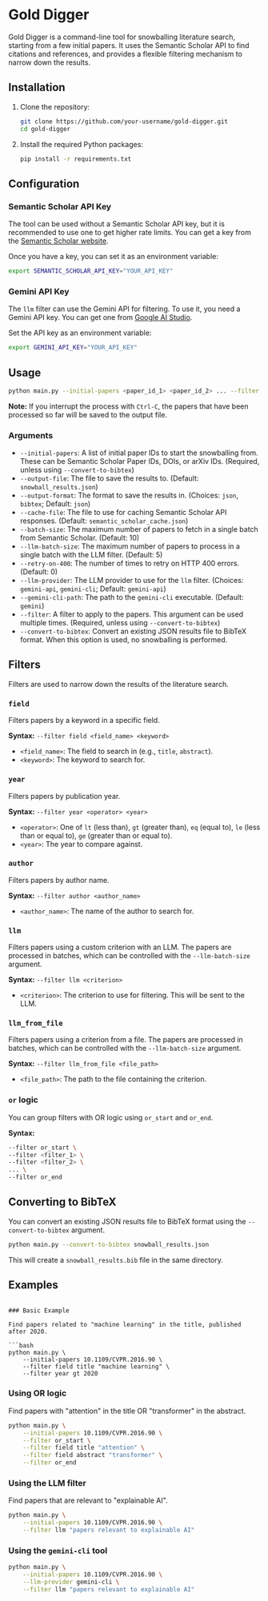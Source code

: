 # Gold Digger

Gold Digger is a command-line tool for snowballing literature search, starting from a few initial papers. It uses the Semantic Scholar API to find citations and references, and provides a flexible filtering mechanism to narrow down the results.

## Installation

1.  Clone the repository:
    ```bash
    git clone https://github.com/your-username/gold-digger.git
    cd gold-digger
    ```

2.  Install the required Python packages:
    ```bash
    pip install -r requirements.txt
    ```

## Configuration

### Semantic Scholar API Key

The tool can be used without a Semantic Scholar API key, but it is recommended to use one to get higher rate limits. You can get a key from the [Semantic Scholar website](https://www.semanticscholar.org/product/api).

Once you have a key, you can set it as an environment variable:

```bash
export SEMANTIC_SCHOLAR_API_KEY="YOUR_API_KEY"
```

### Gemini API Key

The `llm` filter can use the Gemini API for filtering. To use it, you need a Gemini API key. You can get one from [Google AI Studio](https://aistudio.google.com/).

Set the API key as an environment variable:

```bash
export GEMINI_API_KEY="YOUR_API_KEY"
```

## Usage

```bash
python main.py --initial-papers <paper_id_1> <paper_id_2> ... --filter <filter_1> --filter <filter_2> ...
```

**Note:** If you interrupt the process with `Ctrl-C`, the papers that have been processed so far will be saved to the output file.

### Arguments

*   `--initial-papers`: A list of initial paper IDs to start the snowballing from. These can be Semantic Scholar Paper IDs, DOIs, or arXiv IDs. (Required, unless using `--convert-to-bibtex`)
*   `--output-file`: The file to save the results to. (Default: `snowball_results.json`)
*   `--output-format`: The format to save the results in. (Choices: `json`, `bibtex`; Default: `json`)
*   `--cache-file`: The file to use for caching Semantic Scholar API responses. (Default: `semantic_scholar_cache.json`)
*   `--batch-size`: The maximum number of papers to fetch in a single batch from Semantic Scholar. (Default: 10)
*   `--llm-batch-size`: The maximum number of papers to process in a single batch with the LLM filter. (Default: 5)
*   `--retry-on-400`: The number of times to retry on HTTP 400 errors. (Default: 0)
*   `--llm-provider`: The LLM provider to use for the `llm` filter. (Choices: `gemini-api`, `gemini-cli`; Default: `gemini-api`)
*   `--gemini-cli-path`: The path to the `gemini-cli` executable. (Default: `gemini`)
*   `--filter`: A filter to apply to the papers. This argument can be used multiple times. (Required, unless using `--convert-to-bibtex`)
*   `--convert-to-bibtex`: Convert an existing JSON results file to BibTeX format. When this option is used, no snowballing is performed.

## Filters

Filters are used to narrow down the results of the literature search.

### `field`

Filters papers by a keyword in a specific field.

**Syntax:** `--filter field <field_name> <keyword>`

*   `<field_name>`: The field to search in (e.g., `title`, `abstract`).
*   `<keyword>`: The keyword to search for.

### `year`

Filters papers by publication year.

**Syntax:** `--filter year <operator> <year>`

*   `<operator>`: One of `lt` (less than), `gt` (greater than), `eq` (equal to), `le` (less than or equal to), `ge` (greater than or equal to).
*   `<year>`: The year to compare against.

### `author`

Filters papers by author name.

**Syntax:** `--filter author <author_name>`

*   `<author_name>`: The name of the author to search for.

### `llm`

Filters papers using a custom criterion with an LLM. The papers are processed in batches, which can be controlled with the `--llm-batch-size` argument.

**Syntax:** `--filter llm <criterion>`

*   `<criterion>`: The criterion to use for filtering. This will be sent to the LLM.

### `llm_from_file`

Filters papers using a criterion from a file. The papers are processed in batches, which can be controlled with the `--llm-batch-size` argument.

**Syntax:** `--filter llm_from_file <file_path>`

*   `<file_path>`: The path to the file containing the criterion.

### `or` logic

You can group filters with OR logic using `or_start` and `or_end`.

**Syntax:**
```bash
--filter or_start \
--filter <filter_1> \
--filter <filter_2> \
... \
--filter or_end
```

## Converting to BibTeX

You can convert an existing JSON results file to BibTeX format using the `--convert-to-bibtex` argument.

```bash
python main.py --convert-to-bibtex snowball_results.json
```

This will create a `snowball_results.bib` file in the same directory.

## Examples
```

### Basic Example

Find papers related to "machine learning" in the title, published after 2020.

```bash
python main.py \
    --initial-papers 10.1109/CVPR.2016.90 \
    --filter field title "machine learning" \
    --filter year gt 2020
```

### Using OR logic

Find papers with "attention" in the title OR "transformer" in the abstract.

```bash
python main.py \
    --initial-papers 10.1109/CVPR.2016.90 \
    --filter or_start \
    --filter field title "attention" \
    --filter field abstract "transformer" \
    --filter or_end
```

### Using the LLM filter

Find papers that are relevant to "explainable AI".

```bash
python main.py \
    --initial-papers 10.1109/CVPR.2016.90 \
    --filter llm "papers relevant to explainable AI"
```

### Using the `gemini-cli` tool

```bash
python main.py \
    --initial-papers 10.1109/CVPR.2016.90 \
    --llm-provider gemini-cli \
    --filter llm "papers relevant to explainable AI"
```
